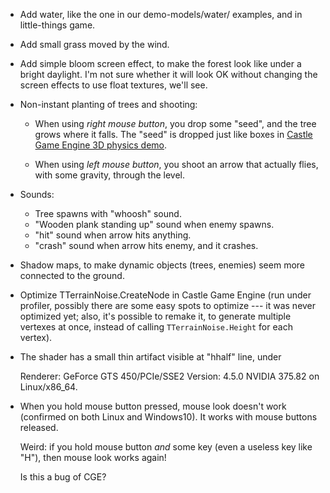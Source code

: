 - Add water, like the one in our demo-models/water/ examples, and in little-things game.

- Add small grass moved by the wind.

- Add simple bloom screen effect, to make the forest look like under a bright daylight. I'm not sure whether it will look OK without changing the screen effects to use float textures, we'll see.

- Non-instant planting of trees and shooting:

    - When using _right mouse button_, you drop some "seed", and the tree grows where it falls. The "seed" is dropped just like boxes in [Castle Game Engine 3D physics demo](https://github.com/castle-engine/castle-engine/tree/master/examples/physics/physics_3d_demo).

    - When using _left mouse button_, you shoot an arrow that actually flies, with some gravity, through the level.

- Sounds:

    - Tree spawns with "whoosh" sound.
    - "Wooden plank standing up" sound when enemy spawns.
    - "hit" sound when arrow hits anything.
    - "crash" sound when arrow hits enemy, and it crashes.

- Shadow maps, to make dynamic objects (trees, enemies) seem more connected
  to the ground.

- Optimize TTerrainNoise.CreateNode in Castle Game Engine (run under profiler, possibly there are some easy spots to optimize --- it was never optimized yet; also, it's possible to remake it, to generate multiple vertexes at once, instead of calling `TTerrainNoise.Height` for each vertex).

- The shader has a small thin artifact visible at "hhalf" line, under

    Renderer: GeForce GTS 450/PCIe/SSE2
    Version: 4.5.0 NVIDIA 375.82
    on Linux/x86_64.

- When you hold mouse button pressed, mouse look doesn't work
  (confirmed on both Linux and Windows10).
  It works with mouse buttons released.

  Weird: if you hold mouse button *and* some key (even a useless
  key like "H"), then mouse look works again!

  Is this a bug of CGE?
